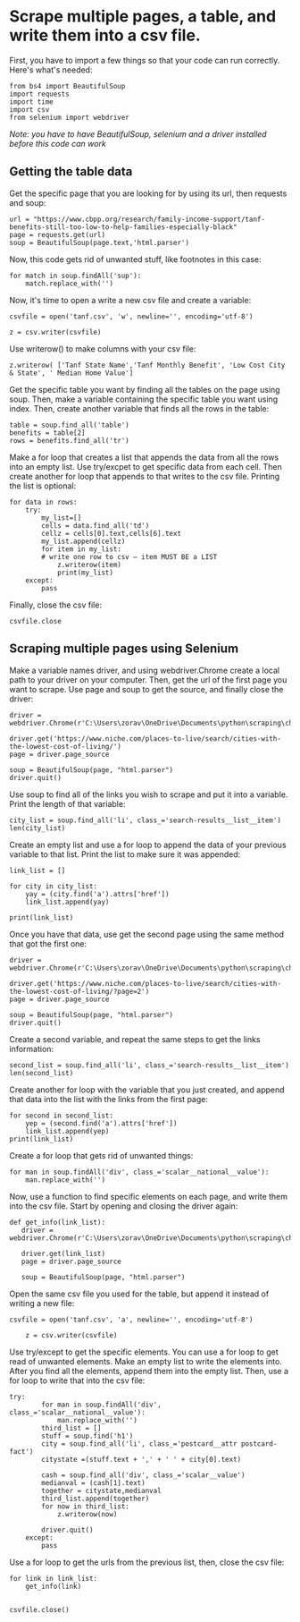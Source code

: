 # Scrape multiple pages, a table, and write them into a csv file.
 First, you have to import a few things so that your code can run correctly. Here's what's needed:
 ```
 from bs4 import BeautifulSoup
 import requests
 import time
 import csv
 from selenium import webdriver
```
*Note: you have to have BeautifulSoup, selenium and a driver installed before this code can work*
## Getting the table data
Get the specific page that you are looking for by using its url, then requests and soup:
 ```
 url = "https://www.cbpp.org/research/family-income-support/tanf-benefits-still-too-low-to-help-families-especially-black"
page = requests.get(url)
soup = BeautifulSoup(page.text,'html.parser')
```
Now, this code gets rid of unwanted stuff, like footnotes in this case:
```
for match in soup.findAll('sup'):
    match.replace_with('')
```
Now, it's time to open a write a new csv file and create a variable:
```
csvfile = open('tanf.csv', 'w', newline='', encoding='utf-8')

z = csv.writer(csvfile)
```
Use writerow() to make columns with your csv file:
```
z.writerow( ['Tanf State Name','Tanf Monthly Benefit', 'Low Cost City & State', ' Median Home Value']
```
Get the specific table you want by finding all the tables on the page using soup. Then, make a variable containing the specific table you want using index. Then, create another variable that finds all the rows in the table:
```
table = soup.find_all('table')
benefits = table[2]
rows = benefits.find_all('tr')
```
Make a for loop that creates a list that appends the data from all the rows into an empty list. Use try/excpet to get specific data from each cell. Then create another for loop that appends to that writes to the csv file. Printing the list is optional:
```
for data in rows:
    try:
        my_list=[]
        cells = data.find_all('td')
        cellz = cells[0].text,cells[6].text
        my_list.append(cellz)
        for item in my_list:
        # write one row to csv — item MUST BE a LIST
            z.writerow(item)
            print(my_list)
    except:
        pass
  ```
  Finally, close the csv file:
```
csvfile.close
```
## Scraping multiple pages using Selenium
Make a variable names driver, and using webdriver.Chrome create a local path to your driver on your computer. Then, get the url of the first page you want to scrape. Use page and soup to get the source, and finally close the driver:

```
driver = webdriver.Chrome(r'C:\Users\zorav\OneDrive\Documents\python\scraping\chromedriver_win32\chromedriver.exe')

driver.get('https://www.niche.com/places-to-live/search/cities-with-the-lowest-cost-of-living/')
page = driver.page_source

soup = BeautifulSoup(page, "html.parser")
driver.quit()
```
Use soup to find all of the links you wish to scrape and put it into a variable. Print the length of that variable:
```
city_list = soup.find_all('li', class_='search-results__list__item')
len(city_list)

```

Create an empty list and use a for loop to append the data of your previous variable to that list. Print the list to make sure it was appended:
```
link_list = []

for city in city_list:
    yay = (city.find('a').attrs['href'])
    link_list.append(yay)

print(link_list)
```

Once you have that data, use get the second page using the same method that got the first one:
```
driver = webdriver.Chrome(r'C:\Users\zorav\OneDrive\Documents\python\scraping\chromedriver_win32\chromedriver.exe')

driver.get('https://www.niche.com/places-to-live/search/cities-with-the-lowest-cost-of-living/?page=2')
page = driver.page_source

soup = BeautifulSoup(page, "html.parser")
driver.quit()
```

Create a second variable, and repeat the same steps to get the links information:
```
second_list = soup.find_all('li', class_='search-results__list__item')
len(second_list)
```

Create another for loop with the variable that you just created, and append that data into the list with the links from the first page:
```
for second in second_list:
    yep = (second.find('a').attrs['href'])
    link_list.append(yep)
print(link_list)
```

Create a for loop that gets rid of unwanted things:
```
for man in soup.findAll('div', class_='scalar__national__value'):
    man.replace_with('')
```
Now, use a function to find specific elements on each page, and write them into the csv file. Start by opening and closing the driver again:
 ```
 def get_info(link_list):
    driver = webdriver.Chrome(r'C:\Users\zorav\OneDrive\Documents\python\scraping\chromedriver_win32\chromedriver.exe')

    driver.get(link_list)
    page = driver.page_source

    soup = BeautifulSoup(page, "html.parser")
```

Open the same csv file you used for the table, but append it instead of writing a new file:
```
csvfile = open('tanf.csv', 'a', newline='', encoding='utf-8')

    z = csv.writer(csvfile)
```

Use try/except to get the specific elements. You can use a for loop to get read of unwanted elements. Make an empty list to write the elements into. After you find all the elements, append them into the empty list. Then, use a for loop to write that into the csv file:
```
try:
        for man in soup.findAll('div', class_='scalar__national__value'):
            man.replace_with('')
        third_list = []
        stuff = soup.find('h1')
        city = soup.find_all('li', class_='postcard__attr postcard-fact')
        citystate =(stuff.text + ',' + ' ' + city[0].text)

        cash = soup.find_all('div', class_='scalar__value')
        medianval = (cash[1].text)
        together = citystate,medianval
        third_list.append(together)
        for now in third_list:
            z.writerow(now)

        driver.quit()
    except:
        pass
```
Use a for loop to get the urls from the previous list, then, close the csv file:
```
for link in link_list:
    get_info(link)


csvfile.close()
```
